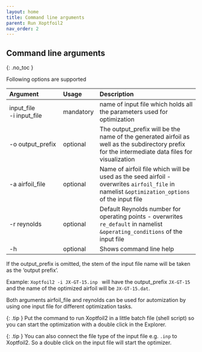 ```yaml
---
layout: home
title: Command line arguments
parent: Run Xoptfoil2
nav_order: 2
---
```



## Command line arguments 
{: .no_toc }


Following options are supported 
   
| Argument                         | Usage     | Description                               |
|:---------------------------------|:----------|:------------------------------------------|
|  input_file <nobr>-i input_file</nobr> | mandatory | name of input file which holds all the parameters used for optimization  |
| <nobr>-o output_prefix</nobr>    | optional  | The output_prefix will be the name of the generated airfoil as well as the subdirectory prefix for the intermediate data files for visualization |
| <nobr>-a airfoil_file</nobr>     | optional  | Name of airfoil file which will be used as the seed airfoil - overwrites `airfoil_file` in namelist `&optimization_options` of the input file |
| <nobr>-r reynolds</nobr>         | optional  | Default Reynolds number for operating points - overwrites  `re_default` in namelist `&operating_conditions` of the input file |
| <nobr>-h</nobr>                  | optional  | Shows command line help |


If the output_prefix is omitted, the stem of the input file name will be taken as the ‘output prefix’.

Example: `Xoptfoil2 -i JX-GT-15.inp ` will have the output_prefix `JX-GT-15` and the name of the optimized airfoil will be `JX-GT-15.dat`. 

Both arguments airfoil_file and reynolds can be used for automization by using one input file for different optimization tasks. 


{: .tip }
Put the command to run Xoptfoil2 in a little batch file (shell script) so you can start the optimization with a double click in the Explorer.

{: .tip }
You can also connect the file type of the input file e.g. `.inp` to Xoptfoil2. So a double click on the input file will start the optimizer. 

